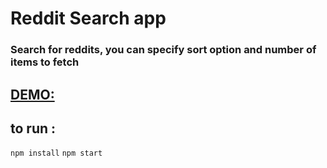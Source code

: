 # Reddit Search app

### Search for reddits, you can specify sort option and number of items to fetch


## [DEMO:](http://zetdotcom.github.io/reddit-search)

## to run :
`npm install`
`npm start`
